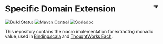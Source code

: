 # Specific Domain Extension <a href="http://thoughtworks.com/"><img align="right" src="https://www.thoughtworks.com/imgs/tw-logo.png" title="ThoughtWorks" height="15"/></a>

[![Build Status](https://travis-ci.org/ThoughtWorksInc/sde.svg?branch=3.3.x)](https://travis-ci.org/ThoughtWorksInc/sde)
[![Maven Central](https://img.shields.io/maven-central/v/com.thoughtworks.sde/core_2.13.svg)](https://search.maven.org/search?q=g:com.thoughtworks.sde)
[![Scaladoc](https://javadoc.io/badge/com.thoughtworks.sde/core_2.13.svg?label=scaladoc)](https://javadoc.io/page/com.thoughtworks.sde/core_2.13/latest/com/thoughtworks/sde/index.html)

This repository contains the macro implementation for extracting monadic value, used in [Binding.scala](https://github.com/ThoughtWorksInc/Binding.scala) and [ThoughtWorks Each](https://github.com/ThoughtWorksInc/each).
